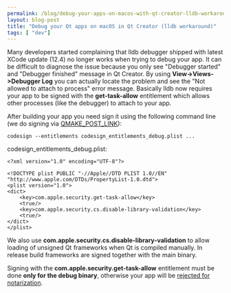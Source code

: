 ```yaml
---
permalink: /blog/debug-your-apps-on-macos-with-qt-creator-lldb-workaround
layout: blog-post
title: "Debug your Qt apps on macOS in Qt Creator (lldb workaround)"
tags: [ "dev"]
---
```


Many developers started complaining that lldb debugger shipped with latest XCode update (12.4) no longer works when trying to debug your app. It can be difficult to diagnose the issue because you only see "Debugger started" and "Debugger finished" message in Qt Creator. By using **View->Views->Debugger Log** you can actually locate the problem and see the "Not allowed to attach to process" error message. Basically lldb now requires your app to be signed with the **get-task-allow** entitlement which allows other processes (like the debugger) to attach to your app.

<!--more-->

After building your app you need sign it using the following command line (we do signing via [QMAKE_POST_LINK](https://doc.qt.io/qt-5/qmake-variable-reference.html#qmake-post-link)):

`codesign --entitlements codesign_entitlements_debug.plist ...`

codesign_entitlements_debug.plist:

```
<?xml version="1.0" encoding="UTF-8"?>

<!DOCTYPE plist PUBLIC "-//Apple//DTD PLIST 1.0//EN" "http://www.apple.com/DTDs/PropertyList-1.0.dtd">
<plist version="1.0">
<dict>
    <key>com.apple.security.get-task-allow</key>
    <true/>
    <key>com.apple.security.cs.disable-library-validation</key>
    <true/>
</dict>
</plist>
```

We also use **com.apple.security.cs.disable-library-validation** to allow loading of unsigned Qt frameworks when Qt is compiled manually. In release build frameworks are signed together with the main binary.

Signing with the **com.apple.security.get-task-allow** entitlement must be done **only for the debug binary**, otherwise your app will be [rejected for notarization](https://developer.apple.com/documentation/security/notarizing_macos_software_before_distribution/resolving_common_notarization_issues?language=objc).